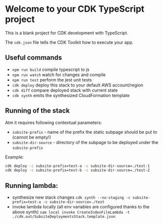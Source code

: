 # Welcome to your CDK TypeScript project

This is a blank project for CDK development with TypeScript.

The `cdk.json` file tells the CDK Toolkit how to execute your app.

## Useful commands

* `npm run build`   compile typescript to js
* `npm run watch`   watch for changes and compile
* `npm run test`    perform the jest unit tests
* `cdk deploy`      deploy this stack to your default AWS account/region
* `cdk diff`        compare deployed stack with current state
* `cdk synth`       emits the synthesized CloudFormation template

## Running of the stack

Atm it requires following contextual parameters:
* `subsite-prefix`      - name of the prefix the static subpage should be put to (cannot be empty!)
* `subsite-dir-source`  - directory of the subpage to be deployed under the `subsite-prefix`

Example:

```sh
cdk deploy -c subsite-prefix=test-a -c subsite-dir-source=./test-1
cdk deploy -c subsite-prefix=test-b -c subsite-dir-source=./test-2
```

## Running lambda:
* synthesize new stack changes `cdk synth --no-staging -c subsite-prefix=test-a -c subsite-dir-source=./test`
* invoke lambda locally (all env variables are configured thanks to the above synth) `sam local invoke CreateIndexFileLambda -t ./cdk.out/SubsiteDeploymentsStack.template.json`
